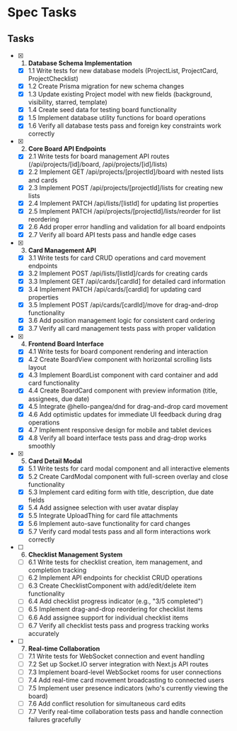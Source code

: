 # Spec Tasks

## Tasks

- [x] 1. **Database Schema Implementation**
  - [x] 1.1 Write tests for new database models (ProjectList, ProjectCard, ProjectChecklist)
  - [x] 1.2 Create Prisma migration for new schema changes
  - [x] 1.3 Update existing Project model with new fields (background, visibility, starred, template)
  - [x] 1.4 Create seed data for testing board functionality
  - [x] 1.5 Implement database utility functions for board operations
  - [x] 1.6 Verify all database tests pass and foreign key constraints work correctly

- [x] 2. **Core Board API Endpoints**
  - [x] 2.1 Write tests for board management API routes (/api/projects/[id]/board, /api/projects/[id]/lists)
  - [x] 2.2 Implement GET /api/projects/[projectId]/board with nested lists and cards
  - [x] 2.3 Implement POST /api/projects/[projectId]/lists for creating new lists
  - [x] 2.4 Implement PATCH /api/lists/[listId] for updating list properties
  - [x] 2.5 Implement PATCH /api/projects/[projectId]/lists/reorder for list reordering
  - [x] 2.6 Add proper error handling and validation for all board endpoints
  - [x] 2.7 Verify all board API tests pass and handle edge cases

- [x] 3. **Card Management API**
  - [x] 3.1 Write tests for card CRUD operations and card movement endpoints
  - [x] 3.2 Implement POST /api/lists/[listId]/cards for creating cards
  - [x] 3.3 Implement GET /api/cards/[cardId] for detailed card information
  - [x] 3.4 Implement PATCH /api/cards/[cardId] for updating card properties
  - [x] 3.5 Implement POST /api/cards/[cardId]/move for drag-and-drop functionality
  - [x] 3.6 Add position management logic for consistent card ordering
  - [x] 3.7 Verify all card management tests pass with proper validation

- [x] 4. **Frontend Board Interface**
  - [x] 4.1 Write tests for board component rendering and interaction
  - [x] 4.2 Create BoardView component with horizontal scrolling lists layout
  - [x] 4.3 Implement BoardList component with card container and add card functionality
  - [x] 4.4 Create BoardCard component with preview information (title, assignees, due date)
  - [x] 4.5 Integrate @hello-pangea/dnd for drag-and-drop card movement
  - [x] 4.6 Add optimistic updates for immediate UI feedback during drag operations
  - [x] 4.7 Implement responsive design for mobile and tablet devices
  - [x] 4.8 Verify all board interface tests pass and drag-drop works smoothly

- [x] 5. **Card Detail Modal**
  - [x] 5.1 Write tests for card modal component and all interactive elements
  - [x] 5.2 Create CardModal component with full-screen overlay and close functionality
  - [x] 5.3 Implement card editing form with title, description, due date fields
  - [x] 5.4 Add assignee selection with user avatar display
  - [x] 5.5 Integrate UploadThing for card file attachments
  - [x] 5.6 Implement auto-save functionality for card changes
  - [x] 5.7 Verify card modal tests pass and all form interactions work correctly

- [ ] 6. **Checklist Management System**
  - [ ] 6.1 Write tests for checklist creation, item management, and completion tracking
  - [ ] 6.2 Implement API endpoints for checklist CRUD operations
  - [ ] 6.3 Create ChecklistComponent with add/edit/delete item functionality
  - [ ] 6.4 Add checklist progress indicator (e.g., "3/5 completed")
  - [ ] 6.5 Implement drag-and-drop reordering for checklist items
  - [ ] 6.6 Add assignee support for individual checklist items
  - [ ] 6.7 Verify all checklist tests pass and progress tracking works accurately

- [ ] 7. **Real-time Collaboration**
  - [ ] 7.1 Write tests for WebSocket connection and event handling
  - [ ] 7.2 Set up Socket.IO server integration with Next.js API routes
  - [ ] 7.3 Implement board-level WebSocket rooms for user connections
  - [ ] 7.4 Add real-time card movement broadcasting to connected users
  - [ ] 7.5 Implement user presence indicators (who's currently viewing the board)
  - [ ] 7.6 Add conflict resolution for simultaneous card edits
  - [ ] 7.7 Verify real-time collaboration tests pass and handle connection failures gracefully
